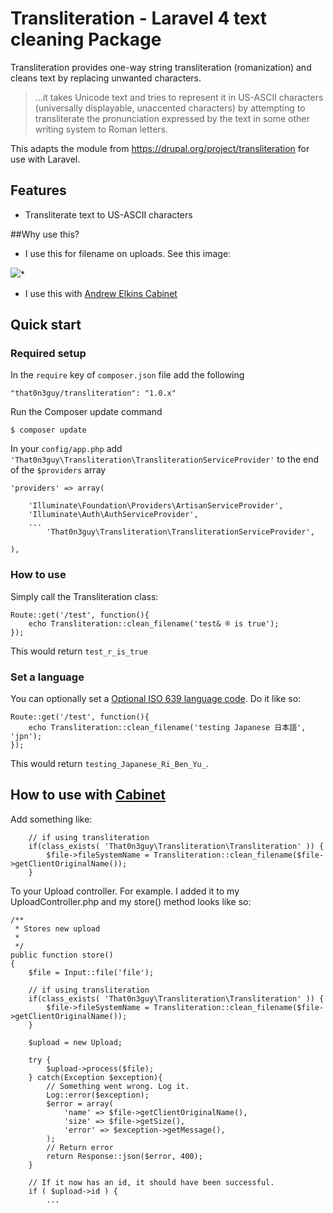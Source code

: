 Transliteration - Laravel 4 text cleaning Package 
=====================

Transliteration provides one-way string transliteration (romanization) and cleans text by replacing unwanted characters.

> ...it takes Unicode text and tries to represent it in US-ASCII characters (universally displayable, unaccented characters) by attempting to transliterate the pronunciation expressed by the text in some other writing system to Roman letters.

This adapts the module from https://drupal.org/project/transliteration for use with Laravel.

## Features

* Transliterate text to US-ASCII characters

##Why use this?
* I use this for filename on uploads.   See this image: 



![](https://drupal.org/files/styles/grid-3/public/images/translit_0.png?itok=CwKAPBtB)*

* I use this with [Andrew Elkins Cabinet](https://github.com/andrewelkins/cabinet)

## Quick start

### Required setup

In the `require` key of `composer.json` file add the following

    "that0n3guy/transliteration": "1.0.x"

Run the Composer update command

    $ composer update

In your `config/app.php` add `'That0n3guy\Transliteration\TransliterationServiceProvider'` to the end of the `$providers` array

    'providers' => array(

        'Illuminate\Foundation\Providers\ArtisanServiceProvider',
        'Illuminate\Auth\AuthServiceProvider',
        ...
        	'That0n3guy\Transliteration\TransliterationServiceProvider',

    ),



### How to use

Simply call the Transliteration class: 

    Route::get('/test', function(){
        echo Transliteration::clean_filename('test& ® is true');
    });

This would return `test_r_is_true`

### Set a language

You can optionally set a [Optional ISO 639 language code](http://en.wikipedia.org/wiki/List_of_ISO_639-1_codes).  Do it like so:

    Route::get('/test', function(){
        echo Transliteration::clean_filename('testing Japanese 日本語', 'jpn');
    });

This would return `testing_Japanese_Ri_Ben_Yu_`.


## How to use with [Cabinet](https://github.com/andrewelkins/cabinet)


Add something like: 

        // if using transliteration
        if(class_exists( 'That0n3guy\Transliteration\Transliteration' )) {
            $file->fileSystemName = Transliteration::clean_filename($file->getClientOriginalName());
        }
        
To your Upload controller.  For example.  I added it to my UploadController.php and my store() method looks like so:

    /**
     * Stores new upload
     *
     */
    public function store()
    {
        $file = Input::file('file');

        // if using transliteration
        if(class_exists( 'That0n3guy\Transliteration\Transliteration' )) {
            $file->fileSystemName = Transliteration::clean_filename($file->getClientOriginalName());
        }

        $upload = new Upload;

        try {
            $upload->process($file);
        } catch(Exception $exception){
            // Something went wrong. Log it.
            Log::error($exception);
            $error = array(
                'name' => $file->getClientOriginalName(),
                'size' => $file->getSize(),
                'error' => $exception->getMessage(),
            );
            // Return error
            return Response::json($error, 400);
        }

        // If it now has an id, it should have been successful.
        if ( $upload->id ) {
			...
